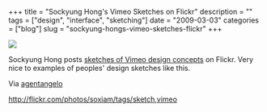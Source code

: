 +++
title = "Sockyung Hong's Vimeo Sketches on Flickr"
description = ""
tags = ["design", "interface", "sketching"]
date = "2009-03-03"
categories = ["blog"]
slug = "sockyung-hongs-vimeo-sketches-flickr"
+++



  <div class="notebook-screenshot"><a href="http://flickr.com/photos/soxiam/tags/sketch,vimeo"><img src="//konigi.com/media/bluga/wt49ad5765a60f5.jpg"/></a></div><p>Sockyung Hong posts <a href="http://flickr.com/photos/soxiam/tags/sketch,vimeo">sketches of Vimeo design concepts</a> on Flickr. Very nice to examples of peoples' design sketches like this.</p>
<p>Via <a href="http://twitter.com/agentangelo/statuses/1274272194">agentangelo</a></p>
    
  <a href="http://flickr.com/photos/soxiam/tags/sketch,vimeo">http://flickr.com/photos/soxiam/tags/sketch,vimeo</a>

